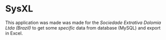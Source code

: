 # SysXL

This application was made was made for the *Sociedade Extrativa Dolomia Ltda (Brazil)* to get some _specific_ data from database (MySQL) and export in Excel.
